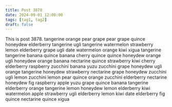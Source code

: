 ```yaml
---
title: Post 3878
date: 2024-09-01 12:00:00
tags: [tag1, tag2]
draft: false
---
```

This is post 3878.
tangerine
orange
pear
grape
pear
grape
quince
honeydew
elderberry
tangerine
ugli
tangerine
watermelon
strawberry
lemon
elderberry
grape
ugli
date
watermelon
orange
kiwi
xigua
tangerine
tangerine
banana
quince
banana
cherry
quince
quince
honeydew
orange
ugli
honeydew
orange
banana
nectarine
quince
strawberry
kiwi
cherry
elderberry
raspberry
zucchini
banana
yuzu
zucchini
grape
honeydew
ugli
orange
tangerine
honeydew
strawberry
nectarine
grape
honeydew
zucchini
ugli
lemon
zucchini
lemon
pear
quince
orange
zucchini
elderberry
nectarine
honeydew
fig
raspberry
apple
yuzu
grape
quince
banana
tangerine
elderberry
orange
tangerine
lemon
honeydew
lemon
elderberry
kiwi
watermelon
apple
strawberry
ugli
elderberry
lemon
kiwi
date
elderberry
fig
quince
nectarine
quince
xigua
